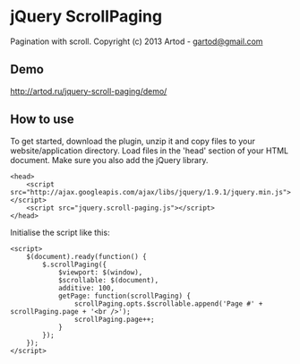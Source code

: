 jQuery ScrollPaging
========

Pagination with scroll.
Copyright (c) 2013 Artod - gartod@gmail.com

Demo
----------

http://artod.ru/jquery-scroll-paging/demo/

How to use
----------

To get started, download the plugin, unzip it and copy files to your website/application directory.
Load files in the 'head' section of your HTML document. Make sure you also add the jQuery library.

    <head>
        <script src="http://ajax.googleapis.com/ajax/libs/jquery/1.9.1/jquery.min.js"></script>		
        <script src="jquery.scroll-paging.js"></script>
    </head>

Initialise the script like this:

    <script>
        $(document).ready(function() {
			$.scrollPaging({
				$viewport: $(window),
				$scrollable: $(document),
				additive: 100,
				getPage: function(scrollPaging) {
					scrollPaging.opts.$scrollable.append('Page #' + scrollPaging.page + '<br />');
					scrollPaging.page++;
				}
			});
        });
    </script>